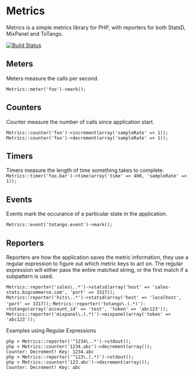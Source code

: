 Metrics
=======

Metrics is a simple metrics library for PHP, with reporters for both StatsD, MixPanel and ToTango.

[![Build Status](https://secure.travis-ci.org/xenph/Metrics.png?branch=master)](http://travis-ci.org/xenph/Metrics)

Meters
------
Meters measure the calls per second.

`Metrics::meter('foo')->mark();`

Counters
--------
Counter measure the number of calls since application start.

`Metrics::counter('foo')->increment(array('sampleRate' => 1));`
`Metrics::counter('foo')->decrement(array('sampleRate' => 1));`

Timers
------
Timers measure the length of time something takes to complete.
`Metrics::timer('foo.bar')->time(array('time' => 400, 'sampleRate' => 1));`

Events
------
Events mark the occurance of a particular state in the application.

`Metrics::event('totango.event')->mark();`

Reporters
---------
Reporters are how the application saves the metric information, they use a regular expression to figure out which metric keys to act on. The regular expression will either pass the entire matched string, or the first match if a subpattern is used.

`Metrics::reporter('sales\..*')->statsd(array('host' => 'sales-stats.bigcommerce.com', 'port' => 3317));`
`Metrics::reporter('hits\..*')->statsd(array('host' => 'localhost', 'port' => 3317));`
`Metrics::reporter('totango\.(.*)')->totango(array('account_id' => 'test', 'token' => 'abc123'));`
`Metrics::reporter('mixpanel\.(.*)')->mixpanel(array('token' => 'abc123'));`

Examples using Regular Expressions

    php > Metrics::reporter('^1234\..*')->stdout();
    php > Metrics::counter('1234.abc')->decrement(array());
    Counter: Decrement! Key: 1234.abc
    php > Metrics::reporter('^123\.(.*)')->stdout();
    php > Metrics::counter('123.abc')->decrement(array());
    Counter: Decrement! Key: abc

